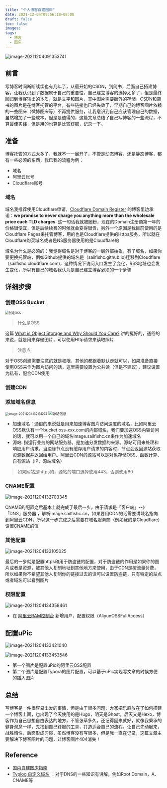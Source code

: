 ```yaml
---
title: "个人博客自建图床"
date: 2021-12-04T09:56:18+08:00
draft: false
toc: false
images:
tags:
  - 博客
  - 图床
---
```


![image-20211204091353741](https://static.sailfishc.cn/uPic/image-20211204091353741.png)

## 前言

写博客时间断断续续也有几年了，从最开始的CSDN，到简书，后面自己搭建博客，让我认识到了数据属于自己的重要性，自己建立博客的选择太多了，但是最终回归到博客输出的本质，就是文字和图片，其中图片需要额外的存储，CSDN和简书的图片是在博客托管的平台，有些链接也已经失效了，早期自己的博客图片依赖的一些图床（微博图床等）不再提供服务，让我意识到自己应该管理自己的数据，虽然增加了一些成本，但是是值得的，这篇文章总结了自己写博客的一些流程，不算最佳实践，但是用的也算是比较舒服，记录一下。

## 准备

博客托管的方式太多了，我就不一一展开了，不管是动态博客，还是静态博客，都有一些必须的东西，我已我的流程为例：

- 域名
- 阿里云账号
- Cloudflare账号

### 域名

域名我推荐使用Cloudflare申请，[Cloudflare Domain Register](https://blog.cloudflare.com/cloudflare-registrar/) 的博客里边承诺：**we promise to never charge you anything more than the wholesale price each TLD charges**. 这一句话我就被圈粉，现在的Domain注册商第一年的价格很便宜，但是后续续费的时候就会变得很贵，另外一个原因是我目前使用的是Cloudflare Pages来托管博客，用的也是Cloudflare提供的Https服务，所以就在Cloudflare购买域名或者是NS服务器使用的是Cloudflare的

域名为什么是必须的：我觉得域名是对于博客的一层外部抽象，有了域名，如果你要更换托管站，例如Github提供的域名是（sailfishc.github.io)迁移到Cloudflare（sailfishc.cloudflare.com)，这种情况下访问入口发生了变化，RSS地址也会发生变化，所以有自己的域名我认为是自己建立博客必须的一个步骤



## 详细步骤



### 创建OSS Bucket

<img src="https://static.sailfishc.cn/uPic/image-20211204095625172.png" alt="创建OSS" style="zoom:70%;" />

> 什么是OSS

这篇 [What is Object Storage and Why Should You Care?](https://cloudian.com/blog/object-storage-care/) 讲的挺好的，通俗的来说，就是用来存储图片，可以使用Http请求来读取照片



> 注意点

对于OSS创建需要注意的就是权限，其他的都跟着默认走就可以，如果准备直接使用OSS来作为图片访问的话，这里需要设置为公共读（但是不建议），建议设置为私有，配合CDN使用



### 创建CDN



### 添加域名信息



<img src="https://static.sailfishc.cn/uPic/image-20211204132131274.png" alt="image-20211204132131274" style="zoom:70%;" />

<img src="https://static.sailfishc.cn/uPic/image-20211204132036466.png" alt="源站信息" style="zoom:80%;" />

- 加速域名：通俗的来说就是用来加速博客图片访问速度的域名，比如阿里云OSS默认有一个bucket.oss-xxx.com的内部域名，我们要加速OSS内容访问的话，就可以用一个自己的域名image.sailfishc.cn来作为加速域名
- 源站: 指运行业务的网站服务器，是加速分发数据的来源。源站可用来处理和响应用户请求，当边缘节点没有缓存用户请求的内容时，节点会返回源站获取资源数据并返回给用户。阿里云CDN的源站可以是对象存储OSS、函数计算、自有源站（IP、源站域名）

> 如果网站是https的，源站的端口选择使用443，否则使用80



### CNAME配置



![image-20211204132703345](https://static.sailfishc.cn/uPic/image-20211204132703345.png)

CNAME的配置之后基本上就完成了最后一步，由于请求是「客户端」--》 「DNS」服务器 ，解析image.sailfishc.cn，如果要用CDN的话需要讲域名指向到阿里云CDN，所以这一步完成之后需要在域名服务商（例如我的是Cloudflare）设置CNAME的值



### 其他配置



![image-20211204133105025](https://static.sailfishc.cn/uPic/image-20211204133105025.png)

最后的一步就是配置https和用于防盗链的配置，对于防盗链的作用是如果你的图片或者是资源，被其他人复制地址到其他地方来使用，由于CDN是按流量付费， 所以如果你不希望其他人复制你的链接过去的话可以设置防盗链，只有特定的站点或者域名可以看到图片



### 权限配置



![image-20211204134358461](https://static.sailfishc.cn/uPic/image-20211204134358461.png)

- 在 [阿里云RAM控制台](https://ram.console.aliyun.com/users/sailfishc) 新增用户，配置权限（AliyunOSSFullAccess）

## 配置uPic



![image-20211204133421040](https://static.sailfishc.cn/uPic/image-20211204133421040.png)

![image-20211204133453546](https://static.sailfishc.cn/uPic/image-20211204133453546.png)

- 第一个图片是配置uPic的阿里云OSS配置
- 第二个图片是配置Typora的图片配置，可以基于uPic实现写文章的时候方便的插入图片



## 总结

写博客是一件很容易出发的事情，但是由于很多问题，大家把乐趣放在了如何搭建一个博客上面，也出现了今天使用的是Hugo，明天是Ghost，后天又是Hexo，博客作为自己思想自由表达的地方，不管张草多久，还记得回来就好，就像我秉承的健身观念一样，先找到自己舒服的工具，打造适合自己的流程，让自己先动起来，战胜惰性，后面形成习惯，虽然博客没有写很多，但是我一直在记录，这篇文章主要解决下博客图片的问题，让博客图片404消失！

## Reference

- [国内自建图床指南](https://lutaonan.com/blog/aliyun-cdn-tutorial/)
- [Typlog 自定义域名](https://docs.typlog.com/en/article/domain/) ：对于DNS的一些知识有讲解，例如Root Domain，A、CNAME等




